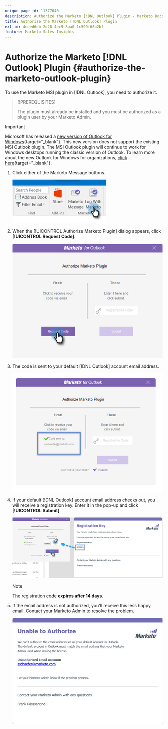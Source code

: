 ```yaml
---
unique-page-id: 11377640
description: Authorize the Marketo [!DNL Outlook] Plugin - Marketo Docs - Product Documentation
title: Authorize the Marketo [!DNL Outlook] Plugin
exl-id: 4eeed6db-2d28-4ec9-8aa0-1c599f68b2bf
feature: Marketo Sales Insights
---
```

# Authorize the Marketo [!DNL Outlook] Plugin {#authorize-the-marketo-outlook-plugin}

To use the Marketo MSI plugin in [!DNL Outlook], you need to authorize it.

>[!PREREQUISITES]
>
>The plugin must already be installed and you must be authorized as a plugin user by your Marketo Admin.

>[!IMPORTANT]
>
>Microsoft has released a [new version of Outlook for Windows](https://techcommunity.microsoft.com/t5/outlook-blog/new-outlook-for-windows-now-available/ba-p/3932068){target="_blank"}. This new version does not support the existing MSI Outlook plugin. The MSI Outlook plugin will continue to work for Windows desktops running the classic version of Outlook. To learn more about the new Outlook for Windows for organizations, [click here](https://techcommunity.microsoft.com/t5/outlook-blog/the-new-outlook-for-windows-for-organization-admins/ba-p/3929169){target="_blank"}.

1. Click either of the Marketo Message buttons.

   ![](assets/image2016-8-24-16-3a4-3a28.png)

1. When the [!UICONTROL Authorize Marketo Plugin] dialog appears, click **[!UICONTROL Request Code]**.

   ![](assets/image2016-8-24-16-3a6-3a51.png)

1. The code is sent to your default [!DNL Outlook] account email address.

   ![](assets/image2016-8-24-16-3a8-3a36.png)

1. If your default [!DNL Outlook] account email address checks out, you will receive a registration key. Enter it in the pop-up and click **[!UICONTROL Submit]**.

   ![](assets/image2016-8-24-16-3a12-3a48.png)

   >[!NOTE]
   >
   >The registration code **expires after 14 days.**

1. If the email address is not authorized, you'll receive this less happy email. Contact your Marketo Admin to resolve the problem.

   ![](assets/image2016-8-24-16-3a25-3a27.png)
